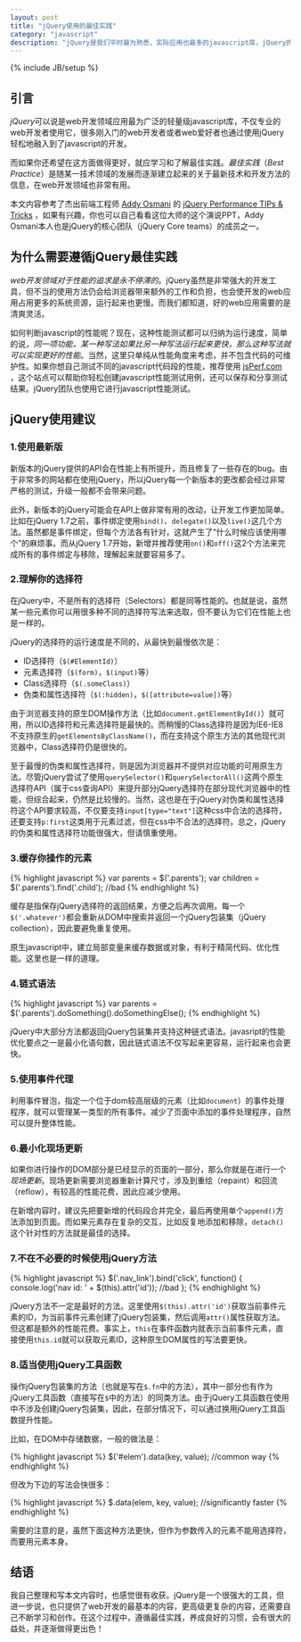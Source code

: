 ```yaml
---
layout: post
title: "jQuery使用的最佳实践"
category: "javascript"
description: "jQuery是我们平时最为熟悉，实际应用也最多的javascript库，jQuery的使用也应遵循最佳实践，本文介绍的就是这些在jQuery使用上的建议。"
---
```

{% include JB/setup %}

## 引言 ##

*jQuery*可以说是web开发领域应用最为广泛的轻量级javascript库，不仅专业的web开发者使用它，很多刚入门的web开发者或者web爱好者也通过使用jQuery轻松地融入到了javascript的开发。

而如果你还希望在这方面做得更好，就应学习和了解最佳实践。*最佳实践*（*Best Practice*）是随某一技术领域的发展而逐渐建立起来的关于最新技术和开发方法的信息，在web开发领域也非常有用。

本文内容参考了杰出前端工程师 [Addy Osmani][] 的 [jQuery Performance TIPs & Tricks][] ，如果有兴趣，你也可以自己看看这位大师的这个演说PPT，Addy Osmani本人也是jQuery的核心团队（jQuery Core teams）的成员之一。

## 为什么需要遵循jQuery最佳实践 ##

*web开发领域对于性能的追求是永不停滞的*。jQuery虽然是非常强大的开发工具，但不当的使用方法仍会给浏览器带来额外的工作和负担，也会使开发的web应用占用更多的系统资源，运行起来也更慢。而我们都知道，好的web应用需要的是清爽灵活。

如何判断javascript的性能呢？现在，这种性能测试都可以归纳为运行速度，简单的说，*同一项功能，某一种写法如果比另一种写法运行起来更快，那么这种写法就可以实现更好的性能*。当然，这里只单纯从性能角度来考虑，并不包含代码的可维护性。如果你想自己测试不同的javascript代码段的性能，推荐使用 [jsPerf.com][] ，这个站点可以帮助你轻松创建javascript性能测试用例，还可以保存和分享测试结果。jQuery团队也使用它进行javascript性能测试。

## jQuery使用建议 ##

### 1.使用最新版 ###

新版本的jQuery提供的API会在性能上有所提升，而且修复了一些存在的bug。由于非常多的网站都在使用jQuery，所以jQuery每一个新版本的更改都会经过非常严格的测试，升级一般都不会带来问题。

此外，新版本的jQuery可能会在API上做非常有用的改动，让开发工作更加简单。比如在jQuery 1.7之前，事件绑定使用`bind()`、`delegate()`以及`live()`这几个方法。虽然都是事件绑定，但每个方法各有针对，这就产生了“什么时候应该使用哪个”的麻烦事。而从jQuery 1.7开始，新增并推荐使用`on()`和`off()`这2个方法来完成所有的事件绑定与移除，理解起来就要容易多了。

### 2.理解你的选择符 ###

在jQuery中，不是所有的选择符（Selectors）都是同等性能的。也就是说，虽然某一些元素你可以用很多种不同的选择符写法来选取，但不要认为它们在性能上也是一样的。

jQuery的选择符的运行速度是不同的，从最快到最慢依次是：

*   ID选择符（`$(#ElementId)`）
*   元素选择符（`$(form)`，`$(input)`等）
*   Class选择符（`$(.someClass)`）
*   伪类和属性选择符（`$(:hidden)`，`$([attribute=value])`等）

由于浏览器支持的原生DOM操作方法（比如`document.getElementById()`）就可用，所以ID选择符和元素选择符是最快的。而稍慢的Class选择符是因为IE6-IE8不支持原生的`getElementsByClassName()`，而在支持这个原生方法的其他现代浏览器中，Class选择符仍是很快的。

至于最慢的伪类和属性选择符，则是因为浏览器并不提供对应功能的可用原生方法。尽管jQuery尝试了使用`querySelector()`和`querySelectorAll()`这两个原生选择符API（属于css查询API）来提升部分jQuery选择符在部分现代浏览器中的性能，但综合起来，仍然是比较慢的。当然，这也是在于jQuery对伪类和属性选择符这个API要求较高，不仅要支持`input[type="text"]`这种css中合法的选择符，还要支持`p:first`这类用于元素过滤，但在css中不合法的选择符。总之，jQuery的伪类和属性选择符功能很强大，但请慎重使用。

### 3.缓存你操作的元素 ###

{% highlight javascript %}
var parents = $('.parents');
var children = $('.parents').find('.child'); //bad
{% endhighlight %}

缓存是指保存jQuery选择符的返回结果，方便之后再次调用。每一个`$('.whatever')`都会重新从DOM中搜索并返回一个jQuery包装集（jQuery collection），因此要避免重复使用。

原生javascript中，建立局部变量来缓存数据或对象，有利于精简代码、优化性能。这里也是一样的道理。

### 4.链式语法 ###

{% highlight javascript %}
var parents = $('.parents').doSomething().doSomethingElse();
{% endhighlight %}

jQuery中大部分方法都返回jQuery包装集并支持这种链式语法。javasript的性能优化要点之一是最小化语句数，因此链式语法不仅写起来更容易，运行起来也会更快。

### 5.使用事件代理 ###

利用事件冒泡，指定一个位于dom较高层级的元素（比如`document`）的事件处理程序，就可以管理某一类型的所有事件。减少了页面中添加的事件处理程序，自然可以提升整体性能。

### 6.最小化现场更新 ###

如果你进行操作的DOM部分是已经显示的页面的一部分，那么你就是在进行一个*现场更新*。现场更新需要浏览器重新计算尺寸，涉及到重绘（repaint）和回流（reflow），有较高的性能花费，因此应减少使用。

在新增内容时，建议先把要新增的代码段合并完全，最后再使用单个`append()`方法添加到页面。而如果元素存在复杂的交互，比如反复地添加和移除，`detach()`这个针对性的方法就是最佳的选择。

### 7.不在不必要的时候使用jQuery方法 ###

{% highlight javascript %}
$('.nav_link').bind('click', function() {
    console.log('nav id: ' + $(this).attr('id'));   //bad
};
{% endhighlight %}

jQuery方法不一定是最好的方法。这里使用`$(this).attr('id')`获取当前事件元素的ID，为当前事件元素创建了jQuery包装集，然后调用`attr()`属性获取方法。但这都是额外的性能花费。事实上，`this`在事件函数内就表示当前事件元素，直接使用`this.id`就可以获取元素ID，这种原生DOM属性的写法要更快。

### 8.适当使用jQuery工具函数 ###

操作jQuery包装集的方法（也就是写在`$.fn`中的方法），其中一部分也有作为jQuery工具函数（直接写在`$`中的方法）的同类方法。由于jQuery工具函数在使用中不涉及创建jQuery包装集，因此，在部分情况下，可以通过换用jQuery工具函数提升性能。

比如，在DOM中存储数据，一般的做法是：

{% highlight javascript %}
$('#elem').data(key, value);    //common way
{% endhighlight %}

但改为下边的写法会快很多：

{% highlight javascript %}
$.data(elem, key, value);   //significantly faster
{% endhighlight %}

需要的注意的是，虽然下面这种方法更快，但作为参数传入的元素不能用选择符，而要用元素本身。

## 结语 ##

我自己整理和写本文内容时，也感觉很有收获。jQuery是一个很强大的工具，但进一步说，也只提供了web开发的最基本的内容，更高级更复杂的内容，还需要自己不断学习和创作。在这个过程中，遵循最佳实践，养成良好的习惯，会有很大的益处，并逐渐做得更出色！

[Addy Osmani]: http://addyosmani.com/blog/  "Addy Osmani"
[jQuery Performance TIPs & Tricks]: https://speakerdeck.com/addyosmani/jquery-performance-tips-tricks "jQuery Performance TIPs & Tricks"
[jsPerf.com]: http://jsperf.com/ "jsperf.com"